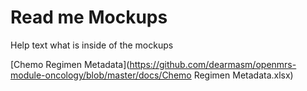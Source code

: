 # Read me Mockups 
Help text what is inside of the mockups 



  [Chemo Regimen Metadata](https://github.com/dearmasm/openmrs-module-oncology/blob/master/docs/Chemo Regimen Metadata.xlsx)
